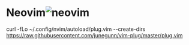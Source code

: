 # Neovim![neovim](https://user-images.githubusercontent.com/80495650/166161944-c6ea24dc-9f2e-40c0-898d-0db693083adb.png)
curl -fLo ~/.config/nvim/autoload/plug.vim --create-dirs https://raw.githubusercontent.com/junegunn/vim-plug/master/plug.vim
